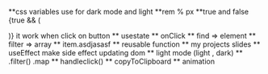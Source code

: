 **css variables use for dark mode and light
**rem % px
**true and false {true && (<div></div>)} it work when click on button
** usestate 
** onClick
** find => element
** filter => array
** item.asdjasasf
** reusable function
** my projects slides
** useEffect make side effect updating dom
** light mode (light , dark)
** .filter() .map
** handleclick()
** copyToClipboard
** animation 